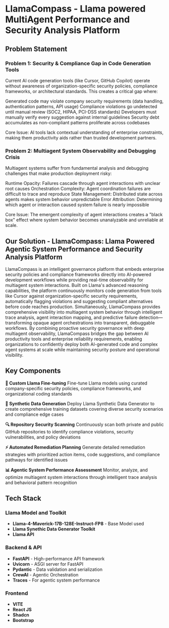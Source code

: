 # LlamaCompass - Llama powered MultiAgent Performance and Security Analysis Platform

## Problem Statement
### Problem 1: Security & Compliance Gap in Code Generation Tools
Current AI code generation tools (like Cursor, GitHub Copilot) operate without awareness of organization-specific security policies, compliance frameworks, or architectural standards. This creates a critical gap where:

Generated code may violate company security requirements (data handling, authentication patterns, API usage)
Compliance violations go undetected until manual review (SOC2, HIPAA, PCI-DSS standards)
Developers must manually verify every suggestion against internal guidelines
Security debt accumulates as non-compliant patterns proliferate across codebases

Core Issue: AI tools lack contextual understanding of enterprise constraints, making them productivity aids rather than trusted development partners.

### Problem 2: Multiagent System Observability and Debugging Crisis
Multiagent systems suffer from fundamental analysis and debugging challenges that make production deployment risky:

Runtime Opacity: Failures cascade through agent interactions with unclear root causes
Orchestration Complexity: Agent coordination failures are difficult to trace and reproduce
State Management: Distributed state across agents makes system behavior unpredictable
Error Attribution: Determining which agent or interaction caused system failure is nearly impossible

Core Issue: The emergent complexity of agent interactions creates a "black box" effect where system behavior becomes unanalyzable and unreliable at scale.

## Our Solution - LlamaCompass: Llama Powered Agentic System Performance and Security Analysis Platform
LlamaCompass is an intelligent governance platform that embeds enterprise security policies and compliance frameworks directly into AI-powered development workflows while providing real-time observability for multiagent system interactions. Built on Llama's advanced reasoning capabilities, the platform continuously monitors code generation from tools like Cursor against organization-specific security requirements, automatically flagging violations and suggesting compliant alternatives before code reaches production. Simultaneously, LlamaCompass provides comprehensive visibility into multiagent system behavior through intelligent trace analysis, agent interaction mapping, and predictive failure detection—transforming opaque agent orchestrations into transparent, debuggable workflows. By combining proactive security governance with deep multiagent observability, LlamaCompass bridges the gap between AI productivity tools and enterprise reliability requirements, enabling organizations to confidently deploy both AI-generated code and complex agent systems at scale while maintaining security posture and operational visibility.

## Key Components

 **🔧 Custom Llama Fine-tuning**
Fine-tune Llama models using curated company-specific security policies, compliance frameworks, and organizational coding standards

**🔄 Synthetic Data Generation**
Deploy Llama Synthetic Data Generator to create comprehensive training datasets covering diverse security scenarios and compliance edge cases

**🔍 Repository Security Scanning**
Continuously scan both private and public GitHub repositories to identify compliance violations, security vulnerabilities, and policy deviations

**⚡ Automated Remediation Planning**
Generate detailed remediation strategies with prioritized action items, code suggestions, and compliance pathways for identified issues

**📊 Agentic System Performance Assessment**
Monitor, analyze, and optimize multiagent system interactions through intelligent trace analysis and behavioral pattern recognition

## Tech Stack

### Llama Model and Toolkit
- **Llama-4-Maverick-17B-128E-Instruct-FP8** - Base Model used
- **Llama Synethic Data Generator Toolkit**
- **Llama API**


### Backend & API

- **FastAPI** - High-performance API framework
- **Uvicorn** - ASGI server for FastAPI
- **Pydantic** - Data validation and serialization
- **CrewAI** - Agentic Orchestration
- **Traces** - For agentic system performance

### Frontend

- **VITE**
- **React JS**
- **Shadcn**
- **Bootstrap**
